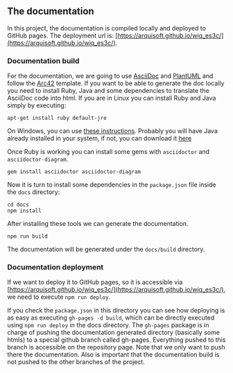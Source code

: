 ## The documentation
In this project, the documentation is compiled locally and deployed to GitHub pages.
The deployment url is: [https://arquisoft.github.io/wiq_es3c/](https://arquisoft.github.io/wiq_es3c/).

### Documentation build
For the documentation, we are going to use [AsciiDoc](https://asciidoc.org/) and [PlantUML](https://plantuml.com) and follow the [Arc42](https://github.com/arc42/arc42-template) template. If you want to be able to generate the doc locally you need to install Ruby, Java and some dependencies to translate the AsciiDoc code into html. If you are in Linux you can install Ruby and Java simply by executing:

```shell
apt-get install ruby default-jre
```

On Windows, you can use [these instructions](https://www.ruby-lang.org/en/documentation/installation). Probably you will have Java already installed in your system, if not, you can download it [here](https://www.oracle.com/es/java/technologies/javase/javase8-archive-downloads.html)

Once Ruby is working you can install some gems with `asciidoctor` and `asciidoctor-diagram`.

```shell
gem install asciidoctor asciidoctor-diagram
```

Now it is turn to install some dependencies in the `package.json` file inside the `docs` directory:

```shell
cd docs
npm install
```
After installing these tools we can generate the documentation.
```shell
npm run build
```
The documentation will be generated under the `docs/build` directory. 

### Documentation deployment
If we want to deploy it to GitHub pages, so it is accessible via [https://arquisoft.github.io/wiq_es3c/](https://arquisoft.github.io/wiq_es3c/), we need to execute `npm run deploy`.

If you check the `package.json` in this directory you can see how deploying is as easy as executing `gh-pages -d build`, which can be directly executed using `npm run deploy` in the docs directory. The `gh-pages` package is in charge of pushing the documentation generated directory (basically some htmls) to a special github branch called gh-pages. Everything pushed to this branch is accessible on the repository page. Note that we only want to push there the documentation. Also is important that the documentation build is not pushed to the other branches of the project.